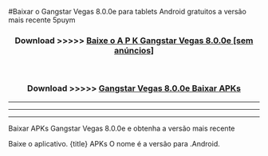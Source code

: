 #Baixar o Gangstar Vegas 8.0.0e  para tablets Android gratuitos a versão mais recente 5puym


<div align="center">
<h3>Download >>>>> <a href="https://pt-web.web.app/?pt= Gangstar Vegas 8.0.0e">Baixe o A P K Gangstar Vegas 8.0.0e [sem anúncios]</a></h3><br>

<h3>Download >>>>> <a href="https://pt-web.web.app/?pt= Gangstar Vegas 8.0.0e">Gangstar Vegas 8.0.0e Baixar APKs</a></h3>
</div>

----------------------------------------------------------

----------------------------------------------------------

----------------------------------------------------------

Baixar APKs Gangstar Vegas 8.0.0e e obtenha a versão mais recente

Baixe o aplicativo. {title} APKs O nome é a versão para .Android.


